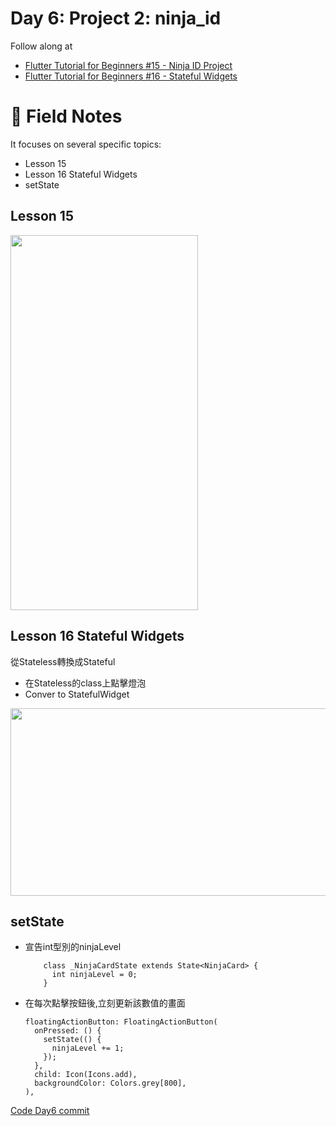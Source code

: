 # Day 6: Project 2: ninja_id

Follow along at 
- [Flutter Tutorial for Beginners #15 - Ninja ID Project][1]
- [Flutter Tutorial for Beginners #16 - Stateful Widgets][2]

# 📒 Field Notes
It focuses on several specific topics:
- Lesson 15
- Lesson 16 Stateful Widgets
- setState

## Lesson 15

<img width="300" height="600" src="https://github.com/VisionAce/Screenshoots/blob/main/Simulator%20Screenshot%20-%20iPhone%2015%20Pro%20-%202023-11-09%20at%2023.38.31%202.png"/>

## Lesson 16 Stateful Widgets

從Stateless轉換成Stateful
- 在Stateless的class上點擊燈泡
- Conver to StatefulWidget

<img width="600" height="300" src="https://github.com/VisionAce/Screenshoots/blob/main/截圖%202023-11-10%20凌晨12.04.18.png"/>

## setState

- 宣告int型別的ninjaLevel

          class _NinjaCardState extends State<NinjaCard> {
            int ninjaLevel = 0;
          }
          
- 在每次點擊按鈕後,立刻更新該數值的畫面

      floatingActionButton: FloatingActionButton(
        onPressed: () {
          setState(() {
            ninjaLevel += 1;
          });
        },
        child: Icon(Icons.add),
        backgroundColor: Colors.grey[800],
      ),


[Code Day6 commit][3]


[1]: https://www.youtube.com/watch?v=c063ddhWafo&list=PL4cUxeGkcC9jLYyp2Aoh6hcWuxFDX6PBJ&index=15
[2]: https://www.youtube.com/watch?v=p5dkB3Mrxdo&list=PL4cUxeGkcC9jLYyp2Aoh6hcWuxFDX6PBJ&index=17
[3]: ninja_id/lib/main.dart
